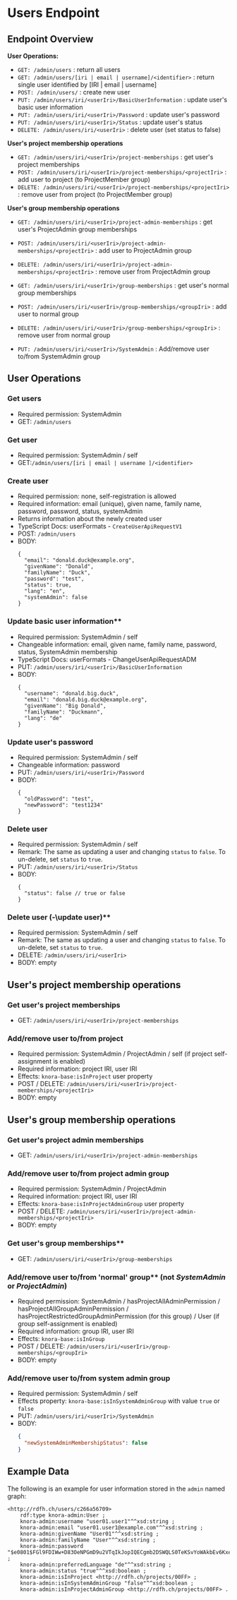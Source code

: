 <!---
Copyright © 2015-2019 the contributors (see Contributors.md).

This file is part of Knora.

Knora is free software: you can redistribute it and/or modify
it under the terms of the GNU Affero General Public License as published
by the Free Software Foundation, either version 3 of the License, or
(at your option) any later version.

Knora is distributed in the hope that it will be useful,
but WITHOUT ANY WARRANTY; without even the implied warranty of
MERCHANTABILITY or FITNESS FOR A PARTICULAR PURPOSE.  See the
GNU Affero General Public License for more details.

You should have received a copy of the GNU Affero General Public
License along with Knora.  If not, see <http://www.gnu.org/licenses/>.
-->

# Users Endpoint

## Endpoint Overview

**User Operations:**
- `GET: /admin/users` : return all users
- `GET: /admin/users/[iri | email | username]/<identifier>` : return single user identified by [IRI | email | username]
- `POST: /admin/users/` : create new user
- `PUT: /admin/users/iri/<userIri>/BasicUserInformation` : update user's basic user information
- `PUT: /admin/users/iri/<userIri>/Password` : update user's password
- `PUT: /admin/users/iri/<userIri>/Status` : update user's status
- `DELETE: /admin/users/iri/<userIri>` : delete user (set status to false)

**User's project membership operations**

- `GET: /admin/users/iri/<userIri>/project-memberships` : get user's project memberships
- `POST: /admin/users/iri/<userIri>/project-memberships/<projectIri>` : add user to project (to ProjectMember group)
- `DELETE: /admin/users/iri/<userIri>/project-memberships/<projectIri>` : remove user from project (to ProjectMember group)

**User's group membership operations**

- `GET: /admin/users/iri/<userIri>/project-admin-memberships` : get user's ProjectAdmin group memberships
- `POST: /admin/users/iri/<userIri>/project-admin-memberships/<projectIri>` : add user to ProjectAdmin group
- `DELETE: /admin/users/iri/<userIri>/project-admin-memberships/<projectIri>` : remove user from ProjectAdmin group

- `GET: /admin/users/iri/<userIri>/group-memberships` : get user's normal group memberships
- `POST: /admin/users/iri/<userIri>/group-memberships/<groupIri>` : add user to normal group
- `DELETE: /admin/users/iri/<userIri>/group-memberships/<groupIri>` : remove user from normal group

- `PUT: /admin/users/iri/<userIri>/SystemAdmin` : Add/remove user to/from SystemAdmin group

## User Operations

### Get users

  - Required permission: SystemAdmin
  - GET: `/admin/users`

### Get user

  - Required permission: SystemAdmin / self
  - GET:`/admin/users/[iri | email | username ]/<identifier>`

### Create user

  - Required permission: none, self-registration is allowed
  - Required information: email (unique), given name, family name,
    password, password, status, systemAdmin
  - Returns information about the newly created user
  - TypeScript Docs: userFormats - `CreateUserApiRequestV1`
  - POST: `/admin/users`
  - BODY:
    ```
    {
      "email": "donald.duck@example.org",
      "givenName": "Donald",
      "familyName": "Duck",
      "password": "test",
      "status": true,
      "lang": "en",
      "systemAdmin": false
    }
    ```

### Update basic user information**

  - Required permission: SystemAdmin / self
  - Changeable information: email, given name, family name,
    password, status, SystemAdmin membership 
  - TypeScript Docs: userFormats - ChangeUserApiRequestADM
  - PUT: `/admin/users/iri/<userIri>/BasicUserInformation`
  - BODY:
    ```
    {
      "username": "donald.big.duck",
      "email": "donald.big.duck@example.org",
      "givenName": "Big Donald",
      "familyName": "Duckmann",
      "lang": "de"
    }
    ```

### Update user's password

  - Required permission: SystemAdmin / self
  - Changeable information: password
  - PUT: `/admin/users/iri/<userIri>/Password`
  - BODY:
    ```
    {
      "oldPassword": "test",
      "newPassword": "test1234"
    }
    ```

### Delete user

  - Required permission: SystemAdmin / self
  - Remark: The same as updating a user and changing `status` to
    `false`. To un-delete, set `status` to `true`.
  - PUT: `/admin/users/iri/<userIri>/Status`
  - BODY:
    ```
    {
      "status": false // true or false
    }
    ```

### Delete user (-\update user)**

  - Required permission: SystemAdmin / self
  - Remark: The same as updating a user and changing `status` to
    `false`. To un-delete, set `status` to `true`.
  - DELETE: `/admin/users/iri/<userIri>`
  - BODY: empty


## User's project membership operations

### Get user's project memberships

  - GET: `/admin/users/iri/<userIri>/project-memberships`

### Add/remove user to/from project

  - Required permission: SystemAdmin / ProjectAdmin / self (if
    project self-assignment is enabled)
  - Required information: project IRI, user IRI
  - Effects: `knora-base:isInProject` user property
  - POST / DELETE: `/admin/users/iri/<userIri>/project-memberships/<projectIri>`
  - BODY: empty

## User's group membership operations

### Get user's project admin memberships

  - GET: `/admin/users/iri/<userIri>/project-admin-memberships`

### Add/remove user to/from project admin group

  - Required permission: SystemAdmin / ProjectAdmin
  - Required information: project IRI, user IRI
  - Effects: `knora-base:isInProjectAdminGroup` user property
  - POST / DELETE: `/admin/users/iri/<userIri>/project-admin-memberships/<projectIri>`
  - BODY: empty

### Get user's group memberships**

  - GET: `/admin/users/iri/<userIri>/group-memberships`

### Add/remove user to/from 'normal' group** (not *SystemAdmin* or *ProjectAdmin*)

  - Required permission: SystemAdmin / hasProjectAllAdminPermission
    / hasProjectAllGroupAdminPermission /
    hasProjectRestrictedGroupAdminPermission (for this group) / User
    (if group self-assignment is enabled)
  - Required information: group IRI, user IRI
  - Effects: `knora-base:isInGroup`
  - POST / DELETE: `/admin/users/iri/<userIri>/group-memberships/<groupIri>`
  - BODY: empty

### Add/remove user to/from system admin group

  - Required permission: SystemAdmin / self
  - Effects property: `knora-base:isInSystemAdminGroup` with value
    `true` or `false`
  - PUT: `/admin/users/iri/<userIri>/SystemAdmin`
  - BODY:
    ```JSON
    {
      "newSystemAdminMembershipStatus": false
    }
    ```

## Example Data

The following is an example for user information stored in the `admin` named graph:

```
<http://rdfh.ch/users/c266a56709>
    rdf:type knora-admin:User ;
    knora-admin:username "user01.user1"^^xsd:string ;
    knora-admin:email "user01.user1@example.com"^^xsd:string ;
    knora-admin:givenName "User01"^^xsd:string ;
    knora-admin:familyName "User"^^xsd:string ;
    knora-admin:password "$e0801$FGl9FDIWw+D83OeNPGmD9u2VTqIkJopIQECgmb2DSWQLS0TeKSvYoWAkbEv6KxePPlCI3CP9MmVHuvnWv8/kag==$mlegCYdGXt+ghuo8i0rLjgOiNnGDW604Q5g/v7zwBPU="^^xsd:string ;
    knora-admin:preferredLanguage "de"^^xsd:string ;
    knora-admin:status "true"^^xsd:boolean ;
    knora-admin:isInProject <http://rdfh.ch/projects/00FF> ;
    knora-admin:isInSystemAdminGroup "false"^^xsd:boolean ;
    knora-admin:isInProjectAdminGroup <http://rdfh.ch/projects/00FF> .
```
